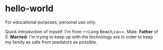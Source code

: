 # hello-world
For educational purposes, personal use only.

Quick introduction of myself. I'm from ==Long Beach,ca==. Male. **Father** of *5*. **Married**. I'm trying to keep up with the technology era in order to keep my family as safe from predators as possible.
